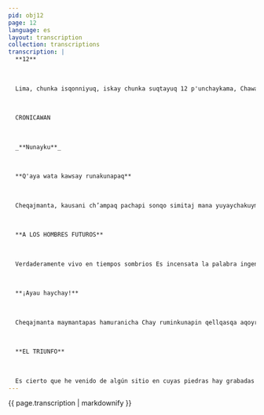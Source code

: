 ```yaml
---
pid: obj12
page: 12
language: es
layout: transcription
collection: transcriptions
transcription: |
  **12**
  
  
  
  Lima, chunka isqonniyuq, iskay chunka suqtayuq 12 p'unchaykama, Chawa Warki killa 1975
  
  
  
  CRONICAWAN
  
  
  
  _**Nunayku**_
  
  
  
  **Q'aya wata kawsay runakunapaq**
  
  
  
  Cheqajmanta, kausani ch’ampaq pachapi sonqo simitaj mana yuyaychakuymanta. Llipillaj mat'iqa mana runa kayniyujmi. Asiy kausajqa manaraqmi uyarinchu ancha manchay willayta, manaraqmi pituchachinkuchu. Ima pacha kausaycha kayqa Sach’a mallkimanta rimayqa runa ñak’ay hinan Chayqa mana rimariymi millay huchallikunamanta. Chay purij runa k'ijlu Chay purij runa k’ijllupi qasi qasillamanta Khunpankuna tarinqakuchu maskhajtinku. Cheqajmi, mikhusqayta llank’apakuniraq Ichaqa iñiwankichischa kaymi chiripallamanta Ima ruwasqaypas manan kamachichu hilly ragrapu mikhunaypaq pisipaymantan qespemuni. (Samiy tukurukunman chayqa chinkapuymancha karqan). Niwankutaq: "Allinta mikhuy sumajta ch'onqay!" "¡Q'ochukuy qollqeykiwan!" Ichaqa ¿Imaynatataj noqalla mikhuymanri noqalla ch’unqaymanri? ¿Yarqasqaq mikhunanta qechuni simiyman apakunaypaq chaymanta qeroytaq unu aswan ch’akiymanta wañuj runapaj kanman? Chaymanta, aswanmanta, mikhunitaq ch’onqallanitaq. Aswanmanta, qhapaj yuyayniyoq kayta munayman mauk’a p’atarakunan qhapaj yuyayta yachachikun teqsi auqaymanta ayqespa kausaspa mana sayway q’eqenta usuripi pisi tuylla pacha kausayta ch’ajwaymanta qespesqa Haych’a mana allinta allin sóngo kutichiyta, mana munayninchis hunt'aqmi qhapaj yuyaychakuyqa chaymantataj qonqarapullanchistaq: chaymi qhapaq yuyay; Ichaqa, manan kayta ruwayta atiymanchu; cheqajmanta, kausani ch’ampaq pacha kausaypi. Qhapaj llajtakunaman chayamurani ch’aqway pacha kausaypi runalla apu kamachi kaqtin. Qharikunawan hunt’ayukurani wanakay kausay pachakunapi Chaymanta paykunawan ankayllikurayku. Klaynatan kausapakurani. Teqsimuyupi pacha kausay chaskisqayta
  
  
  
  **A LOS HOMBRES FUTUROS**
  
  
  
  Verdaderamente vivo en tiempos sombrios Es incensata la palabra ingenua. Una frente lisa revela insensibilidad. El que ríe es que no ha oído la noticia terrible aún no le ha llegado. Qué tiempos estos en que hablar sobre árboles es casi un crimen. ¡Porque supone callar sobre tantas alevosías! Ese hombre que va tranquilamente por la calle, ¿Lo encontrarán sus amigos cuando lo necesiten? Es cierto que aún me gano la vida. Pero creedme es pura casualidad, Nada de lo que hago me da derecho para hartarme. Por casualidad me he librado. (Si mi suerte acabara estaría perdido) Me dicen "¡Come y bebe!" "¡Goza de lo que tienes! " Pero ¿Cómo puedo comer y beber si al hambriento le quito lo que como y mi vaso de agua le hace falta al sediento? Y, sin embargo, como y bebo. Me gustaría ser sabio también. ¡Los viejos libros explican la sabiduría! Apartarse de las luchas del mundo y transcurrir sin inquietudes nuestro breve tiempo. Librarse de la violencia. iDar bien por mal! No satisfacer los deseos y hasta olvidarlos: tal es la sabiduría. Pero yo no puedo hacer nada de esto; verdaderamente vivo en tiempos sombrios. Llegué a las ciudades en tiempos del desorden, cuando el hombre reinaba. Me mezclé entre los hombres en tiempos de rebeldía, y me revelé con ellos. Así pasé el tiempo que me fue concedido en la tierra. BERTOLDT BRECHT
  
  
  
  **¡Ayau haychay!**
  
  
  
  Cheqajmanta maymantapas hamuranicha Chay ruminkunapin qellqasqa aqoyrij samanpakunan chaymanta cheqajmantas qellqamujtiy phutiyta apamuwan llakisqa yuyarikunata imaynamanta ñujñu p’enqaykunamanta. Kanitajmi kachi pisi runa masiykuna hina, ichataj amachakuni willka apuskikunaymanta tharqe illapankunamanta chaymanta llasaymantawan panpa k’uchupi churasqa imayna atipasqa hina. Cheqajmantan kay tukuy willay, churanitaj ch’ampaq ch’isitapas, kay qellqakunata ima qhawachinaypaq, kay qellqakunata, haychay mutmu kanaypaj huj pachamanta.
  
  
  
  **EL TRIUNFO**
  
  
  
  Es cierto que he venido de algún sitio en cuyas piedras hay grabadas signos del desastre y es cierto que al escribir un golpe de amargura me trajo algunas nostalgias, algunas candorosas vergúenzas. Es cierto que soy tan débil como tantos, pero que me defiendo de mis antepasados, de sus armas'oscas y pesadas puestas en tierra como un ademán de derrota. Es cierto todo esto, pongo para probarlo, estas lineas, una noche cualquiera en que espero ser el brote triunfante de otra vida. SEBASTIAN SALAZAR BONDY
---
```


{{ page.transcription | markdownify }}
